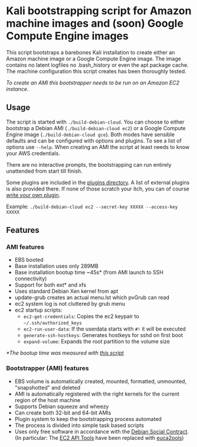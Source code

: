 # Kali bootstrapping script for Amazon machine images and (soon) Google Compute Engine images #

This script bootstraps a barebones Kali installation to create either
an Amazon machine image or a Google Compute Engine image.
The image contains no latent logfiles no .bash\_history or even the apt package cache.  
The machine configuration this script creates has been thoroughly tested.

*To create an AMI this bootstrapper needs to be run on an Amazon EC2 instance.*

## Usage ##

The script is started with ``./build-debian-cloud``.
You can choose to either bootstrap a Debian AMI (``./build-debian-cloud ec2``)
or a Google Compute Engine image (``./build-debian-cloud gce``).
Both modes have sensible defaults and can be configured with options and plugins.
To see a list of options use ``--help``.
When creating an AMI the script at least needs to know your AWS credentials.

There are no interactive prompts, the bootstrapping can run entirely unattended
from start till finish.

Some plugins are included in the [plugins directory](https://github.com/offensive-security/build-kali-cloud/tree/master/plugins).
A list of external plugins is also provided there. If none of those scratch
your itch, you can of course [write your own plugin](https://github.com/offensive-security/build-kali-cloud/blob/master/plugins/HOWTO.md).

Example:
  ``./build-debian-cloud ec2 --secret-key XXXXX --access-key XXXXX``

## Features ##

### AMI features ###

* EBS booted
* Base installation uses only 289MB
* Base installation bootup time ~45s* (from AMI launch to SSH connectivity)
* Support for both ext* and xfs
* Uses standard Debian Xen kernel from apt
* update-grub creates an actual menu.lst which pvGrub can read
* ec2 system log is not cluttered by grub menu
* ec2 startup scripts:
  * `ec2-get-credentials`: Copies the ec2 keypair to `~/.ssh/authorized_keys`
  * `ec2-run-user-data`: If the userdata starts with `#!` it will be executed
  * `generate-ssh-hostkeys`: Generates hostkeys for sshd on first boot
  * `expand-volume`: Expands the root partition to the volume size

*\*The bootup time was measured with [this script](https://gist.github.com/3813743)*

### Bootstrapper (AMI) features ###

* EBS volume is automatically created, mounted, formatted, unmounted, "snapshotted" and deleted
* AMI is automatically registered with the right kernels for the current region of the host machine
* Supports Debian squeeze and wheezy
* Can create both 32-bit and 64-bit AMIs
* Plugin system to keep the bootstrapping process automated
* The process is divided into simple task based scripts
* Uses only free software in accordance with the [Debian Social Contract](http://www.debian.org/social_contract).  
  (In particular: The [EC2 API Tools](http://aws.amazon.com/developertools/351)
  have been replaced with [euca2ools](http://www.eucalyptus.com/download/euca2ools))

